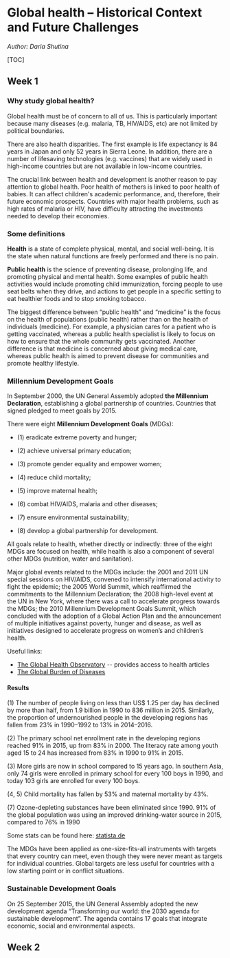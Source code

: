 # Global health – Historical Context and Future Challenges

*Author: Daria Shutina*



[TOC]



## Week 1

### Why study global health?

Global health  must be of concern to all of us. This is particularly important because many diseases (e.g. malaria, TB, HIV/AIDS, etc) are not limited by political boundaries.

There are also health disparities. The first example is life expectancy is 84 years in Japan and only 52 years in Sierra Leone. In addition, there are a number of lifesaving technologies (e.g. vaccines) that are widely used in high-income countries but are not available in low-income countries. 

The crucial link between health and development is another reason to pay attention to global health. Poor health of mothers is linked to poor health of babies. It can affect children's academic performance, and, therefore, their future economic prospects. Countries with major health problems, such as high rates of malaria or HIV, have difficulty attracting the investments needed to develop their economies.







### Some definitions

**Health** is a state of complete physical, mental, and social well-being. It is the state when natural functions are freely performed and there is no pain. 

**Public health** is the science of preventing disease, prolonging life, and promoting physical and mental health. Some examples of public health activities would include promoting child immunization, forcing people to use seat belts when they drive, and actions to get people in a specific setting to eat healthier foods and to stop smoking tobacco. 

The biggest difference between “public health” and “medicine” is the focus on the health of populations (public health) rather than on the health of individuals (medicine). For example, a physician cares for a patient who is getting vaccinated, whereas a public health specialist is likely to focus on how to ensure that the whole community gets vaccinated. Another difference is that medicine is concerned about giving medical care, whereas public health is aimed to prevent disease for communities and promote healthy lifestyle.







### Millennium Development Goals

In September 2000, the UN General Assembly adopted **the Millennium Declaration**, establishing a global partnership of countries. Countries that signed pledged to meet goals by 2015. 

There were eight **Millennium Development Goals** (MDGs):

- (1) eradicate extreme poverty and hunger;

- (2) achieve universal primary education;

- (3) promote gender equality and empower women;

- (4) reduce child mortality;

- (5) improve maternal health;

- (6) combat HIV/AIDS, malaria and other diseases;

- (7) ensure environmental sustainability;

- (8) develop a global partnership for development.

All goals relate to health, whether directly or indirectly: three of the eight MDGs are focused on health, while health is also a component of several other MDGs (nutrition, water and sanitation). 

Major global events related to the MDGs include: the 2001 and 2011 UN special sessions on HIV/AIDS, convened to intensify international activity to fight the epidemic; the 2005 World Summit, which reaffirmed the commitments to the Millennium Declaration; the 2008 high-level event at the UN in New York, where there was a call to accelerate progress towards the MDGs; the 2010 Millennium Development Goals Summit, which concluded with the adoption of a Global Action Plan and the announcement of multiple initiatives against poverty, hunger and disease, as well as initiatives designed to accelerate progress on women’s and children’s health. 

Useful links:

- [The Global Health Observatory](https://www.who.int/data/gho) -- provides access to health articles
- [The Global Burden of Diseases](https://www.healthdata.org/research-analysis/gbd) 







#### Results

(1) The number of people living on less than US$ 1.25 per day has declined by more than half, from 1.9 billion in 1990 to 836 million in 2015. Similarly, the proportion of undernourished people in the developing regions has fallen from 23% in 1990–1992 to 13% in 2014–2016. 

(2) The primary school net enrollment rate in the developing regions reached 91% in 2015, up from 83% in 2000. The literacy rate among youth aged 15 to 24 has increased from 83% in 1990 to 91% in 2015. 

(3) More girls are now in school compared to 15 years ago. In southern Asia, only 74 girls were enrolled in primary school for every 100 boys in 1990, and today 103 girls are enrolled for every 100 boys. 

(4, 5) Child mortality has fallen by 53% and maternal mortality by 43%. 

(7) Ozone-depleting substances have been eliminated since 1990. 91% of the global population was using an improved drinking-water source in 2015, compared to 76% in 1990

Some stats can be found here: [statista.de](https://www.statista.com/statistics/1089615/russia-death-rate/) 

The MDGs have been applied as one-size-fits-all instruments with targets that every country can meet, even though they were never meant as targets for individual countries. Global targets are less useful for countries with a low starting point or in conflict situations.







### Sustainable Development Goals

On 25 September 2015, the UN General Assembly adopted the new development agenda “Transforming our world: the 2030 agenda for sustainable development”. The agenda contains 17 goals that integrate economic, social and environmental aspects. 









## Week 2

